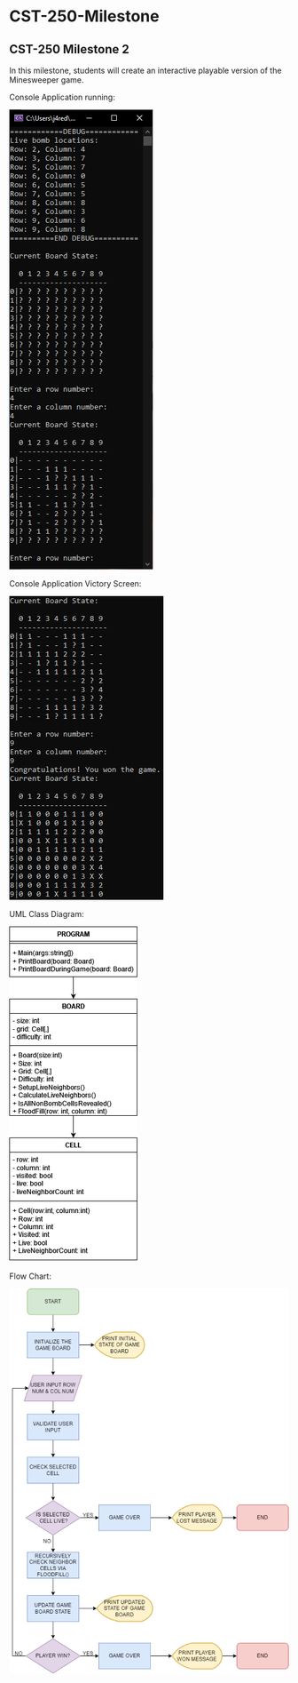 # CST-250-Milestone
## CST-250 Milestone 2

In this milestone, students will create an interactive playable version of the Minesweeper game.

Console Application running:

![alt text](https://github.com/JLAGCU/CST-250-Milestone/blob/main/Images/Console%20App.png?raw=true)


Console Application Victory Screen:

![alt text](https://github.com/JLAGCU/CST-250-Milestone/blob/main/Images/Console%20App%20Victory.png?raw=true)


UML Class Diagram:

![alt text](https://github.com/JLAGCU/CST-250-Milestone/blob/main/Images/Milestone%20UML.png?raw=true)


Flow Chart:

![alt text](https://github.com/JLAGCU/CST-250-Milestone/blob/main/Images/Milestone%20Flow%20Chart.png?raw=true)